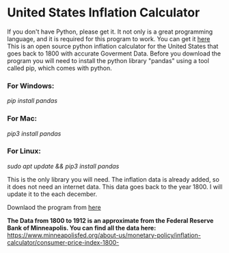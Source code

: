 # United States Inflation Calculator
If you don't have Python, please get it. It not only is a great programming language, and it is required for this program to work. You can get it [here](https://www.python.org/)
This is an open source python inflation calculator for the United States that goes back to 1800 with accurate Goverment Data.
Before you download the program you will need to install the python library "pandas" using a tool called pip, which comes with python. 

### For Windows:
*pip install pandas*

### For Mac:
*pip3 install pandas*

### For Linux:
*sudo apt update && pip3 install pandas*

This is the only library you will need. The inflation data is already added, so it does not need an internet data. This data goes back to the year 1800. I will update it to the each december.

Downlaod the program from [here](https://github.com/BloYoMind/United-States-Inflation-Calculator/releases/tag/InflationCalculator)

**The Data from 1800 to 1912 is an approximate from the Federal Reserve Bank of Minneapolis. You can find all the data here:**
https://www.minneapolisfed.org/about-us/monetary-policy/inflation-calculator/consumer-price-index-1800-
